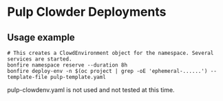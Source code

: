 # Pulp Clowder Deployments

## Usage example
```
# This creates a ClowdEnvironment object for the namespace. Several services are started.
bonfire namespace reserve --duration 8h
bonfire deploy-env -n $(oc project | grep -oE 'ephemeral-......') --template-file pulp-template.yaml
```

pulp-clowdenv.yaml is not used and not tested at this time.
